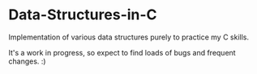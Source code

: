 # Data-Structures-in-C
Implementation of various data structures purely to practice my C skills.

It's a work in progress, so expect to find loads of bugs and frequent changes. :)
